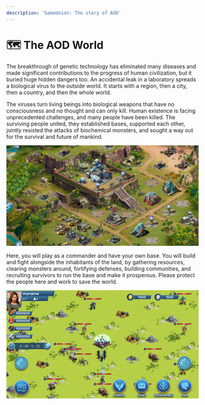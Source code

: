 ```yaml
---
description: 'GameUnion: The story of AOD'
---
```


# 🗺 The AOD World

The breakthrough of genetic technology has eliminated many diseases and made significant contributions to the progress of human civilization, but it buried huge hidden dangers too. An accidental leak in a laboratory spreads a biological virus to the outside world. It starts with a region, then a city, then a country, and then the whole world.

The viruses turn living beings into biological weapons that have no consciousness and no thought and can only kill. Human existence is facing unprecedented challenges, and many people have been killed. The surviving people united, they established bases, supported each other, jointly resisted the attacks of biochemical monsters, and sought a way out for the survival and future of mankind.

![](IMG/Base.jpg)

Here, you will play as a commander and have your own base. You will build and fight alongside the inhabitants of the land, by gathering resources, clearing monsters around, fortifying defenses, building communities, and recruiting survivors to run the base and make it prosperous. Please protect the people here and work to save the world.

![](IMG/0122.png)
